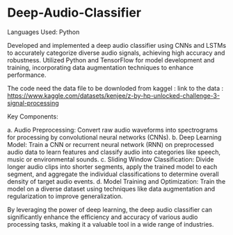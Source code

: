 # Deep-Audio-Classifier
Languages Used: Python

Developed and implemented a deep audio classifier using CNNs and LSTMs to accurately categorize diverse audio signals, achieving high accuracy and robustness. Utilized Python and TensorFlow for model development and training, incorporating data augmentation techniques to enhance performance.

The code need the data file to be downloded from kaggel : link to the data : https://www.kaggle.com/datasets/kenjee/z-by-hp-unlocked-challenge-3-signal-processing

Key Components: 

a. Audio Preprocessing: Convert raw audio waveforms into spectrograms for processing by convolutional neural networks (CNNs).
b. Deep Learning Model: Train a CNN or recurrent neural network (RNN) on preprocessed audio data to learn features and classify audio into categories like speech, music or environmental sounds. c. Sliding Window Classification: Divide longer audio clips into shorter segments, apply the trained model to each segment, and aggregate the individual classifications to determine overall density of target audio events. d. Model Training and Optimization: Train the model on a diverse dataset using techniques like data augmentation and regularization to improve generalization.

By leveraging the power of deep learning, the deep audio classifier can significantly enhance the efficiency and accuracy of various audio processing tasks, making it a valuable tool in a wide range of industries.
